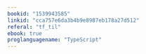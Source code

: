 ```yaml
---
bookid: "1539943585"
linkid: "cca757e6da3b4b9e8987eb178a27d512"
referal: "tf_til"
ebook: true
proglanguagename: "TypeScript"
---
```

